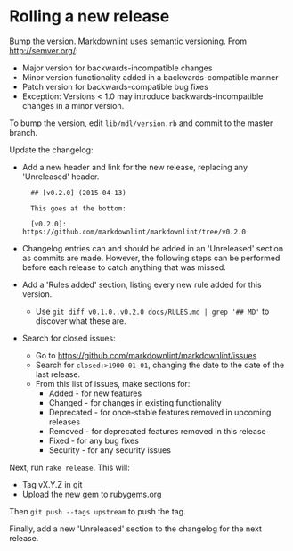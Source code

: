 # Rolling a new release

Bump the version. Markdownlint uses semantic versioning. From
<http://semver.org/>:

* Major version for backwards-incompatible changes
* Minor version functionality added in a backwards-compatible manner
* Patch version for backwards-compatible bug fixes
* Exception: Versions < 1.0 may introduce backwards-incompatible changes in a
  minor version.

To bump the version, edit `lib/mdl/version.rb` and commit to the master
branch.

Update the changelog:

* Add a new header and link for the new release, replacing any 'Unreleased'
  header.

        ## [v0.2.0] (2015-04-13)

        This goes at the bottom:

        [v0.2.0]: https://github.com/markdownlint/markdownlint/tree/v0.2.0

* Changelog entries can and should be added in an 'Unreleased' section as
  commits are made. However, the following steps can be performed before each
  release to catch anything that was missed.
* Add a 'Rules added' section, listing every new rule added for this version.
  * Use `git diff v0.1.0..v0.2.0 docs/RULES.md | grep '## MD'` to discover
    what these are.
* Search for closed issues:
  * Go to <https://github.com/markdownlint/markdownlint/issues>
  * Search for `closed:>1900-01-01`, changing the date to the date
    of the last release.
  * From this list of issues, make sections for:
    * Added - for new features
    * Changed - for changes in existing functionality
    * Deprecated - for once-stable features removed in upcoming releases
    * Removed - for deprecated features removed in this release
    * Fixed - for any bug fixes
    * Security - for any security issues

Next, run `rake release`. This will:

* Tag vX.Y.Z in git
* Upload the new gem to rubygems.org

Then `git push --tags upstream` to push the tag.

Finally, add a new 'Unreleased' section to the changelog for the next release.
